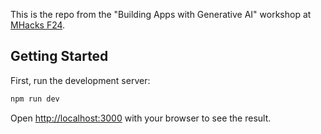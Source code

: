 This is the repo from the "Building Apps with Generative AI" workshop at [MHacks F24](https://mhacks.org).

## Getting Started

First, run the development server:

```bash
npm run dev
```

Open [http://localhost:3000](http://localhost:3000) with your browser to see the result.
